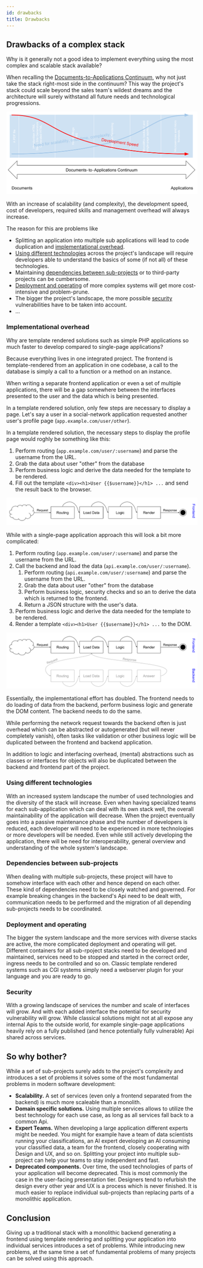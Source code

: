 ```yaml
---
id: drawbacks
title: Drawbacks
---
```


## Drawbacks of a complex stack

Why is it generally not a good idea to implement everything using the most complex and scalable stack available?

When recalling the [Documents-to-Applications Continuum](document-application), why not just take the stack right-most side in the continuum?
This way the project's stack could scale beyond the sales team's wildest dreams and the architecture will surely withstand all future needs and technological progressions.

![Documents‐to‐Applications Continuum Speed](assets/documents-to-applications-continuum-speed.svg)

With an increase of scalability (and complexity), the development speed, cost of developers, required skills and management overhead will always increase.

The reason for this are problems like

- Splitting an application into multiple sub applications will lead to code duplication and [implementational overhead](#implementational-overhead).
- [Using different technologies](#using-different-technologies) across the project's landscape will require developers able to understand the basics of some (if not all) of these technologies.
- Maintaining [dependencies between sub-projects](#dependencies-between-sub-projects) or to third-party projects can be cumbersome.
- [Deployment and operating](#deployment-and-operating) of more complex systems will get more cost-intensive and problem-prune.
- The bigger the project's landscape, the more possible [security](#security) vulnerabilities have to be taken into account.
- ...

### Implementational overhead

Why are template rendered solutions such as simple PHP applications so much faster to develop compared to single-page applications?

Because everything lives in one integrated project. The frontend is template-rendered from an application in one codebase, a call to the database is simply a call to a function or a method on an instance.

When writing a separate frontend application or even a set of multiple applications, there will be a gap somewhere between the interfaces presented to the user and the data which is being presented.

In a template rendered solution, only few steps are necessary to display a page. Let's say a user in a social-network application requested another user's profile page (`app.example.com/user/other`).

In a template rendered solution, the necessary steps to display the profile page would roghly be something like this:

1. Perform routing (`app.example.com/user/:username`) and parse the username from the URL.
2. Grab the data about user "other" from the database
3. Perform business logic and derive the data needed for the template to be rendered.
4. Fill out the template `<div><h1>User {{$username}}</h1> ...` and send the result back to the browser.

![Simple rendering](assets/drawbacks-simple.svg)

While with a single-page application approach this will look a bit more complicated:

1. Perform routing (`app.example.com/user/:username`) and parse the username from the URL.
2. Call the backend and load the data (`api.example.com/user/:username`).
    1. Perform routing (`api.example.com/user/:username`) and parse the username from the URL.
    2. Grab the data about user "other" from the database
    4. Perform business logic, security checks and so an to derive the data which is returned to the frontend.
    3. Return a JSON structure with the user's data.
3. Perform business logic and derive the data needed for the template to be rendered.
4. Render a template `<div><h1>User {{$username}}</h1> ...` to the DOM.

![Complex rendering](assets/drawbacks-complex.svg)

Essentially, the implementational effort has doubled. The frontend needs to do loading of data from the backend, perform business logic and generate the DOM content. The backend needs to do the same.

While performing the network request towards the backend often is just overhead which can be abstracted or autogenerated (but will never completely vanish), often tasks like validation or other business logic will be duplicated between the frontend and backend application.

In addition to logic and interfacing overhead, (mental) abstractions such as classes or interfaces for objects will also be duplicated between the backend and frontend part of the project.

### Using different technologies

With an increased system landscape the number of used technologies and the diversity of the stack will increase.
Even when having specialized teams for each sub-application which can deal with its own stack well, the overall maintainability of the application will decrease.
When the project eventually goes into a passive maintenance phase and the number of developers is reduced, each developer will need to be experienced in more technologies or more developers will be needed.
Even while still actively developing the application, there will be need for interoperability, general overview and understanding of the whole system's landscape.

### Dependencies between sub-projects

When dealing with multiple sub-projects, these project will have to somehow interface with each other and hence depend on each other. These kind of dependencies need to be closely watched and governed. For example breaking changes in the backend's Api need to be dealt with, communication needs to be performed and the migration of all depending sub-projects needs to be coordinated.

### Deployment and operating

The bigger the system landscape and the more services with diverse stacks are active, the more complicated deployment and operating will get. Different containers for all sub-rpoject stacks need to be developed and maintained, services need to be stopped and started in the correct order, ingress needs to be controlled and so on. Classic template rendered systems such as CGI systems simply need a webserver plugin for your language and you are ready to go.

### Security

With a growing landscape of services the number and scale of interfaces will grow. And with each added interface the potential for security vulnerability will grow. While classical solutions might not at all expose any internal Apis to the outside world, for example single-page applications heavily rely on a fully published (and hence potentially fully vulnerable) Api shared across services.

## So why bother?

While a set of sub-projects surely adds to the project's complexity and introduces a set of problems it solves some of the most fundamental problems in modern software development:

- **Scalability.** A set of services (even only a frontend separated from the backend) is much more scaleable than a monolith.
- **Domain specific solutions.** Using multiple services allows to utilize the best technology for each use case, as long as all services fall back to a common Api.
- **Expert Teams.** When developing a large application different experts might be needed. You might for example have a team of data scientists running your classifications, an AI expert developing an AI consuming your classified data, a team for the frontend, closely cooperating with Design and UX, and so on. Splitting your project into multiple sub-project can help your teams to stay independent and fast.
- **Deprecated components.** Over time, the used technologies of parts of your application will become deprecated. This is most commonly the case in the user-facing presentation tier. Designers tend to refurbish the design every other year and UX is a process which is never finished. It is much easier to replace individual sub-projects than replacing parts of a monolithic application.

## Conclusion

Giving up a traditional stack with a monolithic backend generating a frontend using template rendering and splitting your application into individual services introduces a set of problems. While introducing new problems, at the same time a set of fundamental problems of many projects can be solved using this approach.
